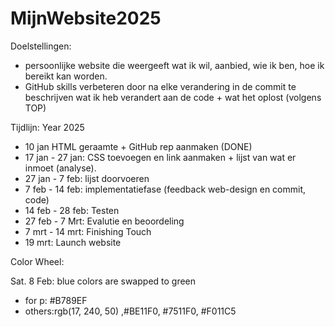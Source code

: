 # MijnWebsite2025

Doelstellingen: 
- persoonlijke website die weergeeft wat ik wil, aanbied, wie ik ben, hoe ik bereikt kan worden.
- GitHub skills verbeteren door na elke verandering in de commit te beschrijven wat ik heb verandert aan de code + wat het oplost (volgens TOP)

Tijdlijn:
Year 2025 
- 10 jan HTML geraamte + GitHub rep aanmaken (DONE)
- 17 jan - 27 jan: CSS toevoegen en link aanmaken + lijst van wat er inmoet (analyse). 
- 27 jan - 7 feb: lijst doorvoeren 
- 7 feb - 14 feb: implementatiefase (feedback web-design en commit, code)
 - 14 feb - 28 feb: Testen
 - 27 feb - 7 Mrt: Evalutie en beoordeling
 - 7 mrt - 14 mrt: Finishing Touch
 - 19 mrt: Launch website  

 Color Wheel:

 Sat. 8 Feb: blue colors are swapped to green
 - for p: #B789EF
 - others:rgb(17, 240, 50) ,#BE11F0, #7511F0, #F011C5


